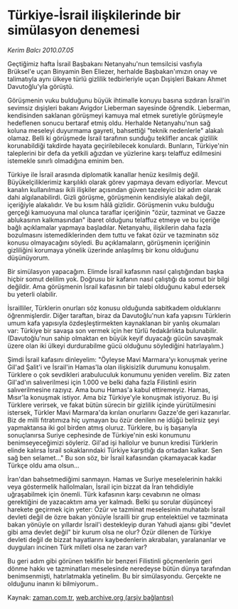 # Türkiye-İsrail  ilişkilerinde bir  simülasyon denemesi

*Kerim Balcı 2010.07.05*

<td class="columnist-detail">
<p>Geçtiğimiz hafta İsrail Başbakanı Netanyahu'nun temsilcisi vasfıyla Brüksel'e uçan Binyamin Ben Eliezer, herhalde Başbakan'ımızın onay ve talimatıyla aynı ülkeye türlü gizlilik tedbirleriyle uçan Dışişleri Bakanı Ahmet Davutoğlu'yla görüştü.</p>
<p>
<div id="haberMetinDiv">
<p>Görüşmenin vuku bulduğunu büyük ihtimalle konuyu basına sızdıran İsrail'in sevimsiz dışişleri bakanı Avigdor Lieberman sayesinde öğrendik. Lieberman, kendisinden saklanan görüşmeyi kamuya mal etmek suretiyle görüşmeyle hedeflenen sonucu bertaraf etmiş oldu. Herhalde Netanyahu'nun sağ koluna meseleyi duyurmama gayreti, bahsettiği "teknik nedenlerle" alakalı olamaz. Belli ki görüşmede İsrail tarafının sunduğu teklifler ancak gizlilik korunabildiği takdirde hayata geçirilebilecek konulardı. Bunların, Türkiye'nin taleplerini bir defa da yetkili ağızdan ve yüzlerine karşı telaffuz edilmesini istemekle sınırlı olmadığına eminim ben.
<p> Türkiye ile İsrail arasında diplomatik kanallar henüz kesilmiş değil. Büyükelçiliklerimiz karşılıklı olarak görev yapmaya devam ediyorlar. Mevcut kanalın kullanılması ikili ilişkiler açısından güven tazeleyici bir adım olarak dahi algılanabilirdi. Gizli görüşme, görüşmenin kendisiyle alakalı değil, içeriğiyle alakalıdır. Ve bu kısım hâlâ gizlidir. Görüşmenin vuku bulduğu gerçeği kamuoyuna mal olunca taraflar içeriğinin "özür, tazminat ve Gazze ablukasının kalkmasından" ibaret olduğunu telaffuz etmeye ve bu içeriğe bağlı açıklamalar yapmaya başladılar. Netanyahu, ilişkilerin daha fazla bozulmasını istemediklerinden dem tuttu ve fakat özür ve tazminatın söz konusu olmayacağını söyledi. Bu açıklamaların, görüşmenin içeriğinin gizliliğini korumaya yönelik üzerinde anlaşılmış bir konu olduğunu düşünüyorum.
<p>Bir simülasyon yapacağım. Elimde İsrail kafasının nasıl çalıştığından başka hiçbir somut delilim yok. Doğrusu bir kafanın nasıl çalıştığı da somut bir bilgi değildir. Ama görüşmenin İsrail kafasının bir talebi olduğunu kabul edersek bu yeterli olabilir.
<p>İsrailliler, Türklerin onurları söz konusu olduğunda sabitkadem olduklarını öğrenmişlerdir. Diğer taraftan, biraz da Davutoğlu'nun kafa yapısını Türklerin umum kafa yapısıyla özdeşleştirmekten kaynaklanan bir yanlış okumaları var: Türkiye bir savaşa son vermek için her türlü fedakârlıkta bulunabilir. (Davutoğlu'nun sahip olmaktan en büyük keyif duyacağı gücün savaşmak üzere olan iki ülkeyi durdurabilme gücü olduğunu söylediğini hatırlayalım.)
<p>Şimdi İsrail kafasını dinleyelim: "Öyleyse Mavi Marmara'yı konuşmak yerine Gil'ad Şalit'i ve İsrail'in Hamas'la olan ilişkisizlik durumunu konuşalım. Türklere o çok sevdikleri arabuluculuk konumunu yeniden verelim. Biz zaten Gil'ad'ın salıverilmesi için 1.000 ve belki daha fazla Filistinli esirin salıverilmesine razıyız. Ama bunu Hamas'a kabul ettiremeyiz. Hamas, Mısır'la konuşmak istiyor. Ama biz Türkiye'yle konuşmak istiyoruz. Bu işi Türklere verirsek, ve fakat bütün sürecin bir gizlilik içinde yürütülmesini istersek, Türkler Mavi Marmara'da kırılan onurlarını Gazze'de geri kazanırlar. Biz de milli fıtratımıza hiç uymayan bu özür denilen ne idüğü belirsiz şeyi yapmaktansa iki gol birden atmış oluruz. Türklere, bu iş başarıyla sonuçlanırsa Suriye cephesinde de Türkiye'nin eski konumunu benimseyeceğimizi söyleriz. Gil'ad işi hallolur ve bunun kredisi Türklerin elinde kalırsa İsrail sokaklarındaki Türkiye karşıtlığı da ortadan kalkar. Sen sağ ben selamet..." Bu son söz, bir İsrail kafasından çıkamayacak kadar Türkçe oldu ama olsun...
<p>İran'dan bahsetmediğimi sanmayın. Hamas ve Suriye meselelerinin hakiki veya göstermelik hallolmaları, İsrail için bizzat da İran tehdidiyle uğraşabilmek için önemli. Türk kafasının karşı cevabının ne olması gerektiğini de yazacaktım ama yer kalmadı. Belki şu sorular düşünceyi harekete geçirmek için yeter: Özür ve tazminat meselesinin muhatabı İsrail devleti değil de özre bakan yönüyle İsrailli bir grup entelektüel ve tazminata bakan yönüyle on yıllardır İsrail'i destekleyip duran Yahudi ajansı gibi "devlet gibi ama devlet değil" bir kurum olsa ne olur? Özür dilenen de Türkiye devleti değil de bizzat hayatlarını kaybedenlerin akrabaları, yaralananlar ve duyguları incinen Türk milleti olsa ne zararı var?
<p>Bu geri adım gibi görünen teklifin bir benzeri Filistinli göçmenlerin geri dönme hakkı ve tazminatları meselesinde neredeyse bütün dünya tarafından benimsenmişti, hatırlatmakla yetinelim. Bu bir simülasyondu. Gerçekte ne olduğunu inanın ki bilmiyorum.. </p></p></p></p></p></p></p></div>
</p>
<a href="http://web.archive.org/web/20110106174128/mailto:k.balci@zaman.com.tr">
</a></td>

Kaynak: [zaman.com.tr](http://zaman.com.tr/yazar.do?yazino=1002773), [web.archive.org (arşiv bağlantısı)](http://web.archive.org/web/20110106174128/http://www.zaman.com.tr/yazar.do?yazino=1002773)

